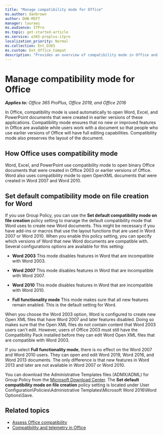 ```yaml
---
title: "Manage compatibility mode for Office"
ms.author: danbrown
author: DHB-MSFT
manager: laurawi
ms.audience: ITPro
ms.topic: get-started-article
ms.service: o365-proplus-itpro
localization_priority: Normal
ms.collection: Ent_O365
ms.custom: Ent_Office_Compat
description: "Provides an overview of compatibility mode in Office and how to set the default behavior for Word."
---
```


# Manage compatibility mode for Office

***Applies to:*** *Office 365 ProPlus, Office 2019, and Office 2016*


In Office, compatibility mode is used automatically to open Word, Excel, and PowerPoint documents that were created in earlier versions of these applications. Compatibility mode ensures that no new or improved features in Office are available while users work with a document so that people who use earlier versions of Office will have full editing capabilities. Compatibility mode also preserves the layout of the document.
  
 
## How Office uses compatibility mode

 Word, Excel, and PowerPoint use compatibility mode to open binary Office documents that were created in Office 2003 or earlier versions of Office. Word also uses compatibility mode to open OpenXML documents that were created in Word 2007 and Word 2010. 
  
## Set default compatibility mode on file creation for Word

If you use Group Policy, you can use the **Set default compatibility mode on file creation** policy setting to manage the default compatibility mode that Word uses to create new Word documents. This might be necessary if you have add-ins or macros that use the layout functions that are used in Word 2007 or Word 2010. When you enable this policy setting, you can specify which versions of Word that new Word documents are compatible with. Several configurations options are available for this setting: 
  
- **Word 2003** This mode disables features in Word that are incompatible with Word 2003. 
    
- **Word 2007** This mode disables features in Word that are incompatible with Word 2007. 
    
- **Word 2010** This mode disables features in Word that are incompatible with Word 2010. 
    
- **Full functionality mode** This mode makes sure that all new features remain enabled. This is the default setting for Word. 
    
When you choose the Word 2003 option, Word is configured to create new Open XML files that have Word 2007 and later features disabled. Doing so makes sure that the Open XML files do not contain content that Word 2003 users can't edit. However, users of Office 2003 must still have the Compatibility Pack installed before they can edit Word Open XML files that are compatible with Word 2003.
  
If you select **Full functionality mode**, there is no effect on the Word 2007 and Word 2010 users. They can open and edit Word 2019, Word 2016, and Word 2013 documents. The only difference is that new features in Word 2013 and later are not available in Word 2007 or Word 2010.
  
You can download the Administrative Templates files (ADMX/ADML) for Group Policy from the [Microsoft Download Center](https://www.microsoft.com/download/details.aspx?id=49030). The **Set default compatibility mode on file creation** policy setting is located under User Configuration\\Policies\\Administrative Templates\\Microsoft Word 2016\\Word Options\\Save.
  
## Related topics

- [Assess Office compatibility](assess-office-compatibility.md)
- [Compatibility and telemetry in Office](compatibility-and-telemetry-in-office.md)

